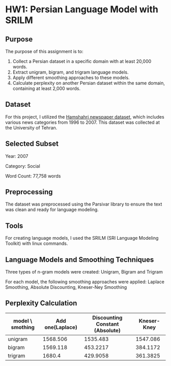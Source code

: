 # HW1: Persian Language Model with SRILM

## Purpose

The purpose of this assignment is to:

1. Collect a Persian dataset in a specific domain with at least 20,000 words.
2. Extract unigram, bigram, and trigram language models.
3. Apply different smoothing approaches to these models.
4. Calculate perplexity on another Persian dataset within the same domain, containing at least 2,000 words.


## Dataset
For this project, I utilized the [Hamshahri newspaper dataset](https://dbrg.ut.ac.ir/hamshahri/), which includes various news categories from 1996 to 2007. This dataset was collected at the University of Tehran.

## Selected Subset
Year: 2007

Category: Social

Word Count: 77,758 words

## Preprocessing
The dataset was preprocessed using the Parsivar library to ensure the text was clean and ready for language modeling.

## Tools
For creating language models, I used the SRILM (SRI Language Modeling Toolkit) with linux commands.

## Language Models and Smoothing Techniques
Three types of n-gram models were created: Unigram, Bigram and Trigram

For each model, the following smoothing approaches were applied: Laplace Smoothing, Absolute Discounting, Kneser-Ney Smoothing



## Perplexity Calculation
| model \ smothing |  Add one(Laplace) | Discounting Constant (Absolute) | Kneser-Kney |
| -------- | ------- | ------- | ------- |
| unigram | 1568.506 | 1535.483 | 1547.086 |
|  bigram | 1569.118 | 453.2217 | 384.1172 |
| trigram | 1680.4 | 429.9058 | 361.3825 |











